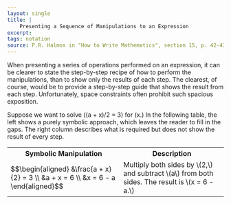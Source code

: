 ```yaml
---
layout: single
title: |
    Presenting a Sequence of Manipulations to an Expression
excerpt: 
tags: notation
source: P.R. Halmos in "How to Write Mathematics", section 15, p. 42-43.
---
```


When presenting a series of operations performed on an expression, it can be clearer to state the step-by-step recipe of how to perform the manipulations, than to show only the results of each step.
The clearest, of course, would be to provide a step-by-step guide that shows the result from each step. 
Unfortunately, space constraints often prohibit such spacious exposition.

Suppose we want to solve \((a + x)/2 = 3\) for \(x.\)
In the following table, the left shows a purely symbolic approach, which leaves the reader to fill in the gaps. 
The right column describes what is required but does not show the result of every step.  
<table>
  <tr>
    <th>Symbolic Manipulation</th>
    <th>Description</th>
  </tr>
  <tr>
    <td>$$\begin{aligned}
        &\frac{a + x}{2} = 3 \\ 
        &a + x = 6  \\ 
        &x = 6 - a
        \end{aligned}$$ 
    </td>
    <td>
        Multiply both sides by \(2,\) and subtract \(a\) from both sides. The result is \(x = 6 - a.\)
    </td>
  </tr>
</table>